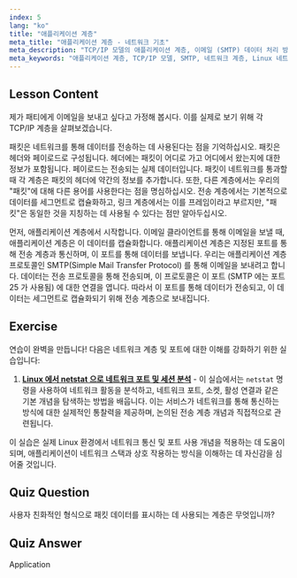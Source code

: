 ```yaml
---
index: 5
lang: "ko"
title: "애플리케이션 계층"
meta_title: "애플리케이션 계층 - 네트워크 기초"
meta_description: "TCP/IP 모델의 애플리케이션 계층, 이메일 (SMTP) 데이터 처리 방식, 네트워크 통신에서의 역할에 대해 알아보세요. 네트워크 계층을 이해합니다."
meta_keywords: "애플리케이션 계층, TCP/IP 모델, SMTP, 네트워크 계층, Linux 네트워킹, 초보자 튜토리얼, 네트워크 통신"
---
```


## Lesson Content

제가 패티에게 이메일을 보내고 싶다고 가정해 봅시다. 이를 실제로 보기 위해 각 TCP/IP 계층을 살펴보겠습니다.

패킷은 네트워크를 통해 데이터를 전송하는 데 사용된다는 점을 기억하십시오. 패킷은 헤더와 페이로드로 구성됩니다. 헤더에는 패킷이 어디로 가고 어디에서 왔는지에 대한 정보가 포함됩니다. 페이로드는 전송되는 실제 데이터입니다. 패킷이 네트워크를 통과할 때 각 계층은 패킷의 헤더에 약간의 정보를 추가합니다. 또한, 다른 계층에서는 우리의 "패킷"에 대해 다른 용어를 사용한다는 점을 명심하십시오. 전송 계층에서는 기본적으로 데이터를 세그먼트로 캡슐화하고, 링크 계층에서는 이를 프레임이라고 부르지만, "패킷"은 동일한 것을 지칭하는 데 사용될 수 있다는 점만 알아두십시오.

먼저, 애플리케이션 계층에서 시작합니다. 이메일 클라이언트를 통해 이메일을 보낼 때, 애플리케이션 계층은 이 데이터를 캡슐화합니다. 애플리케이션 계층은 지정된 포트를 통해 전송 계층과 통신하며, 이 포트를 통해 데이터를 보냅니다. 우리는 애플리케이션 계층 프로토콜인 SMTP(Simple Mail Transfer Protocol) 를 통해 이메일을 보내려고 합니다. 데이터는 전송 프로토콜을 통해 전송되며, 이 프로토콜은 이 포트 (SMTP 에는 포트 25 가 사용됨) 에 대한 연결을 엽니다. 따라서 이 포트를 통해 데이터가 전송되고, 이 데이터는 세그먼트로 캡슐화되기 위해 전송 계층으로 보내집니다.

## Exercise

연습이 완벽을 만듭니다! 다음은 네트워크 계층 및 포트에 대한 이해를 강화하기 위한 실습입니다:

1. **[Linux 에서 netstat 으로 네트워크 포트 및 세션 분석](https://labex.io/ko/labs/comptia-analyze-network-ports-and-sessions-with-netstat-in-linux-592741)** - 이 실습에서는 `netstat` 명령을 사용하여 네트워크 활동을 분석하고, 네트워크 포트, 소켓, 활성 연결과 같은 기본 개념을 탐색하는 방법을 배웁니다. 이는 서비스가 네트워크를 통해 통신하는 방식에 대한 실제적인 통찰력을 제공하며, 논의된 전송 계층 개념과 직접적으로 관련됩니다.

이 실습은 실제 Linux 환경에서 네트워크 통신 및 포트 사용 개념을 적용하는 데 도움이 되며, 애플리케이션이 네트워크 스택과 상호 작용하는 방식을 이해하는 데 자신감을 심어줄 것입니다.

## Quiz Question

사용자 친화적인 형식으로 패킷 데이터를 표시하는 데 사용되는 계층은 무엇입니까?

## Quiz Answer

Application

